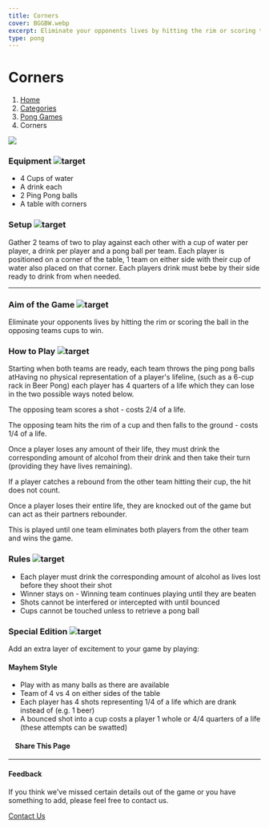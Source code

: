 ```yaml
---
title: Corners
cover: BGGBW.webp
excerpt: Eliminate your opponents lives by hitting the rim or scoring the ball in the opposing teams cups to win.
type: pong
---
```


# Corners

1.  [Home](/)
2.  [Categories](GameCategories)
3.  [Pong Games](GameCategories/PongGames)
4.  Corners

![](images/corners.webp)

### Equipment ![target](images/liquor.webp)

-   4 Cups of water
-   A drink each
-   2 Ping Pong balls
-   A table with corners

### Setup ![target](images/settings.webp)

Gather 2 teams of two to play against each other with a cup of water per player, a drink per player and a pong ball per team. Each player is positioned on a corner of the table, 1 team on either side with their cup of water also placed on that corner. Each players drink must bebe by their side ready to drink from when needed.

* * *

### Aim of the Game ![target](images/target.webp)

Eliminate your opponents lives by hitting the rim or scoring the ball in the opposing teams cups to win.

### How to Play ![target](images/question.webp)

Starting when both teams are ready, each team throws the ping pong balls atHaving no physical representation of a player's lifeline, (such as a 6-cup rack in Beer Pong) each player has 4 quarters of a life which they can lose in the two possible ways noted below.

The opposing team scores a shot - costs 2/4 of a life.

The opposing team hits the rim of a cup and then falls to the ground - costs 1/4 of a life.

Once a player loses any amount of their life, they must drink the corresponding amount of alcohol from their drink and then take their turn (providing they have lives remaining).

If a player catches a rebound from the other team hitting their cup, the hit does not count.

Once a player loses their entire life, they are knocked out of the game but can act as their partners rebounder.

This is played until one team eliminates both players from the other team and wins the game.

### Rules ![target](images/rules.webp)

-   Each player must drink the corresponding amount of alcohol as lives lost before they shoot their shot
-   Winner stays on - Winning team continues playing until they are beaten
-   Shots cannot be interfered or intercepted with until bounced
-   Cups cannot be touched unless to retrieve a pong ball

### Special Edition ![target](images/special.webp)

Add an extra layer of excitement to your game by playing:

#### **Mayhem Style**

-   Play with as many balls as there are available
-   Team of 4 vs 4 on either sides of the table
-   Each player has 4 shots representing 1/4 of a life which are drank instead of (e.g. 1 beer)
-   A bounced shot into a cup costs a player 1 whole or 4/4 quarters of a life (these attempts can be swatted)

####     Share This Page

[](https://www.facebook.com/sharer/sharer.php?u=beergogglegames.co.uk/GameCategories/PongGames/corners)[](https://www.instagram.com/direct/new/)[](https://twitter.com/intent/tweet?url=beergogglegames.co.uk/GameCategories/PongGames/corners)

* * *

#### Feedback

If you think we've missed certain details out of the game or you have something to add, please feel free to contact us.

  
  
  
[Contact Us](contact)
